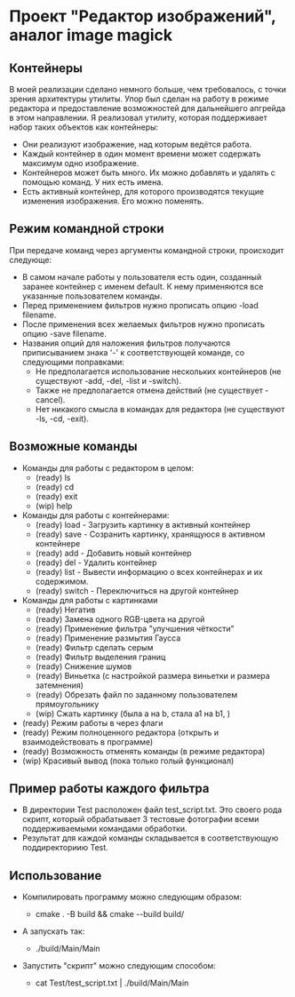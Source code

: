 # Проект "Редактор изображений", аналог image magick

## Контейнеры

В моей реализации сделано немного больше, чем требовалось, с точки зрения архитектуры утилиты. Упор был сделан на работу в режиме редактора и предоставление возможностей для дальнейшего апгрейда в этом направлении.
Я реализовал утилиту, которая поддерживает набор таких объектов как контейнеры:
+ Они реализуют изображение, над которым ведётся работа.
+ Каждый контейнер в один момент времени может содержать максимум одно изображение.
+ Контейнеров может быть много. Их можно добавлять и удалять с помощью команд. У них есть имена.
+ Есть активный контейнер, для которого производятся текущие изменения изображения. Его можно поменять.

## Режим командной строки

При передаче команд через аргументы командной строки, происходит следующе:
+ В самом начале работы у пользователя есть один, созданный заранее контейнер с именем default. К нему применяются все указанные пользователем команды.
+ Перед применением фильтров нужно прописать опцию -load filename.
+ После применения всех желаемых фильтров нужно прописать опцию -save filename.
+ Названия опций для наложения фильтров получаются приписыванием знака '-' к соответствующей команде, со следующими поправками:
  - Не предполагается использование нескольких контейнеров (не существуют -add, -del, -list и -switch).
  - Также не предполагается отмена действий (не существует -cancel).
  - Нет никакого смысла в командах для редактора (не существуют -ls, -cd, -exit).

## Возможные команды

+ Команды для работы с редактором в целом:
  - (ready) ls
  - (ready) cd
  - (ready) exit
  - (wip)   help
+ Команды для работы с контейнерами:
  - (ready) load   - Загрузить картинку в активный контейнер
  - (ready) save   - Созранить картинку, хранящуюся в активном контейнере
  - (ready) add    - Добавить новый контейнер
  - (ready) del    - Удалить контейнер
  - (ready) list   - Вывести информацию о всех контейнерах и их содержимом.
  - (ready) switch - Переключиться на другой контейнер
+ Команды для работы с картинками
  - (ready) Негатив
  - (ready) Замена одного RGB-цвета на другой 
  - (ready) Применение фильтра "улучшения чёткости"
  - (ready) Применение размытия Гаусса
  - (ready) Фильтр сделать серым
  - (ready) Фильтр выделения границ
  - (ready) Снижение шумов
  - (ready) Виньетка (с настройкой размера виньетки и размера затемнения)
  - (ready) Обрезать файл по заданному пользователем прямоугольнику
  - (wip)   Сжать картинку (была a на b, стала a1 на b1, )
+ (ready) Режим работы в через флаги
+ (ready) Режим полноценного редактора (открыть и взаимодействовать в программе)
+ (ready) Возможность отменять команды (в режиме редактора)
+ (wip)   Красивый вывод (пока только голый функционал)

## Пример работы каждого фильтра

+ В директории Test расположен файл test_script.txt. Это своего рода скрипт, который обрабатывает 3 тестовые фотографии всеми поддерживаемыми командами обработки.
+ Результат для каждой команды складывается в соответствующую поддиректориию Test.

## Использование

+ Компилировать программу можно следующим образом:
  - cmake . -B build && cmake --build build/

+ А запускать так:
  - ./build/Main/Main

+ Запустить "скрипт" можно следующим способом:
  - cat Test/test_script.txt | ./build/Main/Main